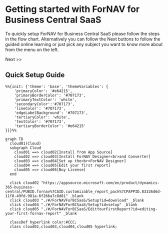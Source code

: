 # Getting started with ForNAV for Business Central SaaS

To quickly setup ForNAV for Business Central SaaS please follow the steps in the flow chart. Alternatively you can follow the Next buttons to follow the guided online learning or just pick any subject you want to know more about from the menu on the left.


<script>
  LoadGuideButtons();
</script>

<div class="nextBtns">
  <div class="guideBtn" id="ForNAVForBCSaaS" data-link="#/ForNAVForBCSaaS/Setup">Next >></div> 
</div>

## Quick Setup Guide
```mermaid
%%{init: {'theme': 'base', 'themeVariables': {
    'primaryColor': '#e64215',
    'primaryBorderColor': '#707173',
    'primaryTextColor': 'white',
    'secondaryColor':'#707173',
    'lineColor': '#707173',
    'edgeLabelBackground': '#707173',
    'tertiaryColor': 'white',
    'textColor': '#707173',
    'tertiaryBorderColor': '#e64215'
}}}%%

graph TD
  cloud01(Cloud)
  subgraph Cloud
    cloud01 ==> cloud02[Install from App Source]
    cloud02 ==> cloud03[Install ForNAV Designer<br>and Converter]
    cloud03 ==> cloud04[Set up the<br>ForNAV Designer]
    cloud04 ==> cloud05[Edit your first report]
    cloud05 ==> cloud06[Buy License]
  end

  click cloud02 "https://appsource.microsoft.com/en/product/dynamics-365-business-central/PUBID.fornav%7CAID.customizable_report_pack%7CPAPPID.83326d6d-11f8-49fd-981a-6f266a7c8d81" _blank
  click cloud03 "./#/ForNAVForBCSaaS/Setup?id=download" _blank
  click cloud04 "./#/ForNAVForBCSaaS/Setup?id=setup" _blank
  click cloud05 "./#/ForNAVForBCSaaS/EditYourFirstReport?id=editing-your-first-fornav-report" _blank

  classDef hyperlink color:#CCC;
  class cloud02,cloud03,cloud04,cloud05 hyperlink;
```